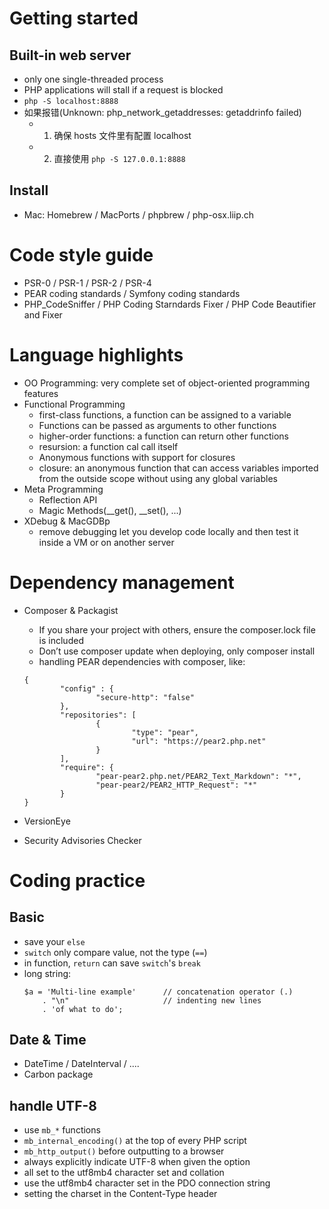 # Getting started
## Built-in web server
- only one single-threaded process
- PHP applications will stall if a request is blocked
- `php -S localhost:8888`
- 如果报错(Unknown: php_network_getaddresses: getaddrinfo failed)
    - 1. 确保 hosts 文件里有配置 localhost
    - 2. 直接使用 `php -S 127.0.0.1:8888`

## Install
- Mac: Homebrew / MacPorts / phpbrew / php-osx.liip.ch

# Code style guide
- PSR-0 / PSR-1 / PSR-2 / PSR-4
- PEAR coding standards / Symfony coding standards
- PHP_CodeSniffer / PHP Coding Starndards Fixer / PHP Code Beautifier and Fixer

# Language highlights
- OO Programming: very complete set of object-oriented programming features
- Functional Programming
    + first-class functions, a function can be assigned to a variable
    + Functions can be passed as arguments to other functions
    + higher-order functions: a function can return other functions
    + resursion: a function cal call itself
    + Anonymous functions with support for closures
    + closure: an anonymous function that can access variables imported from the outside scope without using any global variables
- Meta Programming
    + Reflection API
    + Magic Methods(__get(), __set(), ...)
- XDebug & MacGDBp
    + remove debugging let you develop code locally and then test it inside a VM or on another server

# Dependency management
- Composer & Packagist 
    + If you share your project with others, ensure the composer.lock file is included
    + Don’t use composer update when deploying, only composer install
    + handling PEAR dependencies with composer, like:
    ```
    {
            "config" : {
                    "secure-http": "false"
            },
            "repositories": [
                    {
                            "type": "pear",
                            "url": "https://pear2.php.net"
                    }
            ],
            "require": {
                    "pear-pear2.php.net/PEAR2_Text_Markdown": "*",
                    "pear-pear2/PEAR2_HTTP_Request": "*"
            }
    }
    ```
    
- VersionEye
- Security Advisories Checker


# Coding practice

## Basic
- save your `else`
- `switch` only compare value, not the type (`==`)
- in function, `return` can save `switch`'s `break`
- long string:
    ```
    $a = 'Multi-line example'      // concatenation operator (.)
        . "\n"                     // indenting new lines
        . 'of what to do';
    ```

## Date & Time
- DateTime / DateInterval / ....
- Carbon package    

## handle UTF-8
- use `mb_*` functions
- `mb_internal_encoding()` at the top of every PHP script 
- `mb_http_output()` before outputting to a browser
- always explicitly indicate UTF-8 when given the option
- all set to the utf8mb4 character set and collation
- use the utf8mb4 character set in the PDO connection string
- setting the charset in the Content-Type header